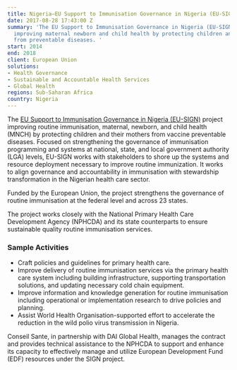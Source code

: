 ```yaml
---
title: Nigeria—EU Support to Immunisation Governance in Nigeria (EU-SIGN)
date: 2017-08-28 17:43:00 Z
summary: 'The EU Support to Immunisation Governance in Nigeria (EU-SIGN) project is
  improving maternal newborn and child health by protecting children and their mothers
  from preventable diseases. '
start: 2014
end: 2018
client: European Union
solutions:
- Health Governance
- Sustainable and Accountable Health Services
- Global Health
regions: Sub-Saharan Africa
country: Nigeria
---
```


The [EU Support to Immunisation Governance in Nigeria (EU-SIGN)](https://eu-sign.org/) project improving routine immunisation, maternal, newborn, and child health (MNCH) by protecting children and their mothers from vaccine preventable diseases. Focused on strengthening the governance of immunisation programming and systems at national, state, and local government authority (LGA) levels, EU-SIGN works with stakeholders to shore up the systems and resource deployment necessary to improve routine immunization. It works to align governance and accountability in immunisation with stewardship transformation in the Nigerian health care sector.

Funded by the European Union, the project strengthens the governance of routine immunisation at the federal level and across 23 states.

The project works closely with the National Primary Health Care Development Agency (NPHCDA) and its state counterparts to ensure sustainable quality routine immunisation services.

### Sample Activities

* Craft policies and guidelines for primary health care.
* Improve delivery of routine immunisation services via the primary health care system including building infrastructure, supporting transportation solutions, and updating necessary cold chain equipment.
* Improve information and knowledge generation for routine immunisation including operational or implementation research to drive policies and planning.
* Assist World Health Organisation-supported effort to accelerate the reduction in the wild polio virus transmission in Nigeria. 

Conseil Sante, in partnership with DAI Global Health, manages the contract and provides technical assistance to the NPHCDA to support and enhance its capacity to effectively manage and utilize European Development Fund (EDF) resources under the SIGN project. 